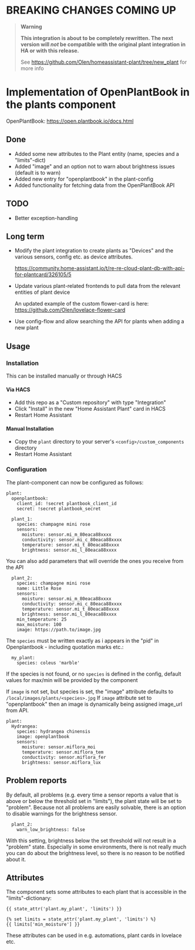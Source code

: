 # BREAKING CHANGES COMING UP

>**Warning**
>
> **This integration is about to be completely rewritten.  The next version will *not* be compatible with the original plant integration in HA or with this release.**
>
> See https://github.com/Olen/homeassistant-plant/tree/new_plant for more info

# Implementation of OpenPlantBook in the plants component

OpenPlantBook: https://open.plantbook.io/docs.html

## Done
* Added some new attributes to the Plant entity (name, species and a "limits"-dict)
* Added "image" and an option not to warn about brightness issues (default is to warn)
* Added new entry for "openplantbook" in the plant-config
* Added functionality for fetching data from the OpenPlantBook API

## TODO
* Better exception-handling

## Long term
* Modify the plant integration to create plants as "Devices" and the various sensors, config etc. as device attributes.

  https://community.home-assistant.io/t/re-re-cloud-plant-db-with-api-for-plantcard/326105/5
* Update various plant-related frontends to pull data from the relevant entities of plant device

  An updated example of the custom flower-card is here: https://github.com/Olen/lovelace-flower-card
* Use config-flow and allow searching the API for plants when adding a new plant


## Usage

### Installation
This can be installed manually or through HACS
#### Via HACS
* Add this repo as a "Custom repository" with type "Integration"
* Click "Install" in the new "Home Assistant Plant" card in HACS
* Restart Home Assistant
#### Manual Installation
* Copy the `plant` directory to your server's `<config>/custom_components` directory
* Restart Home Assistant

### Configuration
The plant-component can now be configured as follows:

```
plant:
  openplantbook:
    client_id: !secret plantbook_client_id
    secret: !secret plantbook_secret

  plant_1:
    species: champagne mini rose
    sensors:
      moisture: sensor.mi_m_80eaca88xxxx
      conductivity: sensor.mi_c_80eaca88xxxx
      temperature: sensor.mi_t_80eaca88xxxx
      brightness: sensor.mi_l_80eaca88xxxx
```

You can also add parameters that will override the ones you receive from the API

```
  plant_2:
    species: champagne mini rose
    name: Little Rose
    sensors:
      moisture: sensor.mi_m_80eaca88xxxx
      conductivity: sensor.mi_c_80eaca88xxxx
      temperature: sensor.mi_t_80eaca88xxxx
      brightness: sensor.mi_l_80eaca88xxxx
    min_temperature: 25
    max_moisture: 100
    image: https://path.to/image.jpg
```

The `species` must be written exactly as i appears in the "pid" in Openplantbook - including quotation marks etc.:
```
  my_plant:
    species: coleus 'marble'
```
If the species is not found, or no `species` is defined in the config, default values for max/min will be provided by the component

If `image` is not set, but species is set, the "image" attribute defaults to `/local/images/plants/<species>.jpg`
If `image` attribute set to "openplantbook" then an image is dynamically being assigned image_url from API.
```
plant:
  Hydrangea:
    species: hydrangea chinensis
    image: openplantbook
    sensors:
      moisture: sensor.miflora_moi
      temperature: sensor.miflora_tem
      conductivity: sensor.miflora_fer
      brightness: sensor.miflora_lux
```

## Problem reports
By default, all problems (e.g. every time a sensor reports a value that is above or below the threshold set in "limits"), the plant state will be set to "problem".
Because not all problems are easily solvable, there is an option to disable warnings for the brightness sensor.

```
  plant_2:
    warn_low_brightness: false
```
With this setting, brightness below the set threshold will not result in a "problem" state.  Especially in some environments, there is not really much you can do about the brightness level, so there is no reason to be notified about it.

## Attributes
The component sets some attributes to each plant that is accessible in the "limits"-dictionary:
```
{{ state_attr('plant.my_plant', 'limits') }}

{% set limits = state_attr('plant.my_plant', 'limits') %}
{{ limits['min_moisture'] }}
```

These attributes can be used in e.g. automations, plant cards in lovelace etc.

